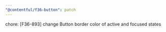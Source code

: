 ```yaml
---
"@contentful/f36-button": patch
---
```


chore: [F36-893] change Button border color of active and focused states
